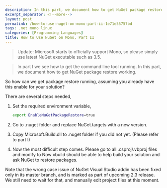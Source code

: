 ```yaml
---
description: In this part, we document how to get NuGet package restore working.
excerpt_separator: <!--more-->
layout: post
permalink: /how-to-use-nuget-on-mono-part-ii-1e71e55757bd
tags: .net mono linux
categories: [Programming Languages]
title: How to Use NuGet on Mono, Part II
---
```


> Update: Microsoft starts to officially support Mono, so please simply use latest NuGet executable such as 3.5.

> In part I we see how to get the command line tool running. In this part, we document how to get NuGet package restore working.

So how can we get package restore running, assuming you already have this enable for your solution?
<!--more-->

There are several steps needed,

1. Set the required environment variable,

   ``` bash
   export EnableNuGetPackageRestore=true
   ```

1. Go to .nuget folder and replace NuGet.targets with a new version.
1. Copy Microsoft.Build.dll to .nuget folder if you did not yet. (Please refer to part I)
1. Now the most difficult step comes. Please go to all .csproj/.vbproj files and modify
to
Now xbuild should be able to help build your solution and ask NuGet to restore packages.

Note that the wrong case issue of NuGet Visual Studio addin has been fixed only in its master branch, and is marked as part of upcoming 2.3 release. We still need to wait for that, and manually edit project files at this moment.
